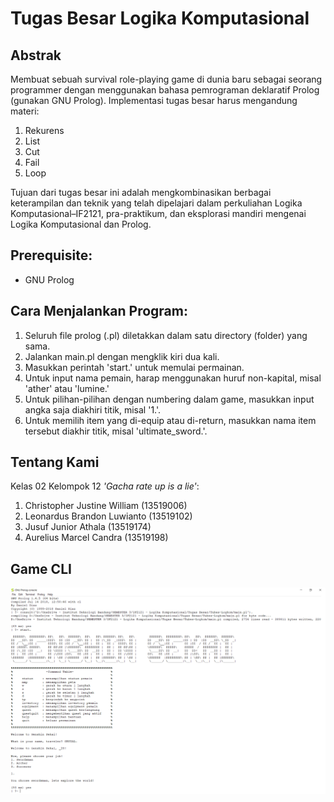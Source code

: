# Tugas Besar Logika Komputasional

## Abstrak
Membuat sebuah survival role-playing game di dunia baru sebagai seorang programmer dengan menggunakan bahasa pemrograman deklaratif Prolog (gunakan GNU Prolog).
Implementasi tugas besar harus mengandung materi:
1.	Rekurens
2.	List
3.	Cut
4.	Fail
5.	Loop

Tujuan dari tugas besar ini adalah mengkombinasikan berbagai keterampilan dan teknik yang telah dipelajari dalam perkuliahan Logika Komputasional–IF2121, pra-praktikum, dan eksplorasi mandiri mengenai Logika Komputasional dan Prolog.

## Prerequisite:
* GNU Prolog

## Cara Menjalankan Program:
1. Seluruh file prolog (.pl) diletakkan dalam satu directory (folder) yang sama.
2. Jalankan main.pl dengan mengklik kiri dua kali.
3. Masukkan perintah 'start.' untuk memulai permainan.
4. Untuk input nama pemain, harap menggunakan huruf non-kapital, misal 'ather' atau 'lumine.'
5. Untuk pilihan-pilihan dengan numbering dalam game, masukkan input angka saja diakhiri titik, misal '1.'.
6. Untuk memilih item yang di-equip atau di-return, masukkan nama item tersebut diakhir titik, misal 'ultimate_sword.'.

## Tentang Kami
Kelas 02 Kelompok 12 <i>'Gacha rate up is a lie'</i>: <br>
1. Christopher Justine William (13519006)
2. Leonardus Brandon Luwianto (13519102)
3. Jusuf Junior Athala (13519174)
4. Aurelius Marcel Candra (13519198)

## Game CLI
![Example screenshot](Screenshot.PNG)
